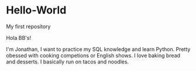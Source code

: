 # Hello-World
My first repository

Hola BB's!

I'm Jonathan, I want to practice my SQL knowledge and learn Python. 
Pretty obessed with cooking competions or English shows.
I love baking bread and desserts. I basically run on tacos and noodles. 
